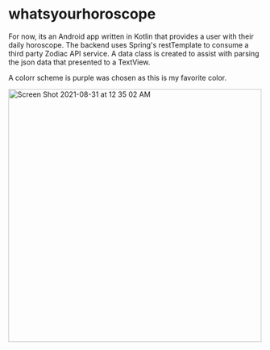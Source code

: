 # whatsyourhoroscope
For now, its an Android app written in Kotlin that provides a user with their daily horoscope. 
The backend uses Spring's restTemplate to consume a third party Zodiac API service.
A data class is created to assist with  parsing the json data that presented to a TextView.

A colorr scheme is purple was chosen as this is my favorite color.


<img width="502" alt="Screen Shot 2021-08-31 at 12 35 02 AM" src="https://user-images.githubusercontent.com/26098530/131447770-469ae5de-7884-4a56-981f-f8faf6e2d890.png">


